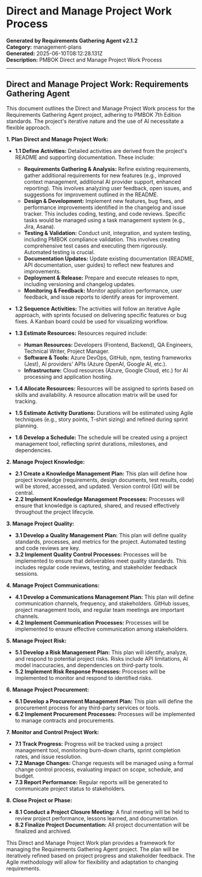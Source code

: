 # Direct and Manage Project Work Process

**Generated by Requirements Gathering Agent v2.1.2**  
**Category:** management-plans  
**Generated:** 2025-06-10T08:12:28.131Z  
**Description:** PMBOK Direct and Manage Project Work Process

---

## Direct and Manage Project Work: Requirements Gathering Agent

This document outlines the Direct and Manage Project Work process for the Requirements Gathering Agent project, adhering to PMBOK 7th Edition standards.  The project's iterative nature and the use of AI necessitate a flexible approach.

**1. Plan Direct and Manage Project Work:**

* **1.1 Define Activities:**  Detailed activities are derived from the project's README and supporting documentation. These include:
    * **Requirements Gathering & Analysis:**  Refine existing requirements, gather additional requirements for new features (e.g., improved context management, additional AI provider support, enhanced reporting). This involves analyzing user feedback, open issues, and suggestions for improvement outlined in the README.
    * **Design & Development:** Implement new features, bug fixes, and performance improvements identified in the changelog and issue tracker.  This includes coding, testing, and code reviews.  Specific tasks would be managed using a task management system (e.g., Jira, Asana).
    * **Testing & Validation:** Conduct unit, integration, and system testing, including PMBOK compliance validation. This involves creating comprehensive test cases and executing them rigorously.  Automated testing is crucial.
    * **Documentation Updates:** Update existing documentation (README, API documentation, user guides) to reflect new features and improvements.
    * **Deployment & Release:** Prepare and execute releases to npm, including versioning and changelog updates.
    * **Monitoring & Feedback:** Monitor application performance, user feedback, and issue reports to identify areas for improvement.

* **1.2 Sequence Activities:** The activities will follow an iterative Agile approach, with sprints focused on delivering specific features or bug fixes.  A Kanban board could be used for visualizing workflow.

* **1.3 Estimate Resources:**  Resources required include:
    * **Human Resources:** Developers (Frontend, Backend), QA Engineers, Technical Writer, Project Manager.
    * **Software & Tools:**  Azure DevOps, GitHub, npm, testing frameworks (Jest), AI providers' APIs (Azure OpenAI, Google AI, etc.).
    * **Infrastructure:** Cloud resources (Azure, Google Cloud, etc.) for AI processing and application hosting.

* **1.4 Allocate Resources:** Resources will be assigned to sprints based on skills and availability.  A resource allocation matrix will be used for tracking.

* **1.5 Estimate Activity Durations:**  Durations will be estimated using Agile techniques (e.g., story points, T-shirt sizing) and refined during sprint planning.

* **1.6 Develop a Schedule:** The schedule will be created using a project management tool, reflecting sprint durations, milestones, and dependencies.

**2. Manage Project Knowledge:**

* **2.1 Create a Knowledge Management Plan:** This plan will define how project knowledge (requirements, design documents, test results, code) will be stored, accessed, and updated.  Version control (Git) will be central.
* **2.2 Implement Knowledge Management Processes:**  Processes will ensure that knowledge is captured, shared, and reused effectively throughout the project lifecycle.

**3. Manage Project Quality:**

* **3.1 Develop a Quality Management Plan:** This plan will define quality standards, processes, and metrics for the project.  Automated testing and code reviews are key.
* **3.2 Implement Quality Control Processes:**  Processes will be implemented to ensure that deliverables meet quality standards.  This includes regular code reviews, testing, and stakeholder feedback sessions.

**4. Manage Project Communications:**

* **4.1 Develop a Communications Management Plan:** This plan will define communication channels, frequency, and stakeholders.  GitHub issues, project management tools, and regular team meetings are important channels.
* **4.2 Implement Communication Processes:**  Processes will be implemented to ensure effective communication among stakeholders.

**5. Manage Project Risk:**

* **5.1 Develop a Risk Management Plan:** This plan will identify, analyze, and respond to potential project risks.  Risks include API limitations, AI model inaccuracies, and dependencies on third-party tools.
* **5.2 Implement Risk Response Processes:**  Processes will be implemented to monitor and respond to identified risks.

**6. Manage Project Procurement:**

* **6.1 Develop a Procurement Management Plan:** This plan will define the procurement process for any third-party services or tools.
* **6.2 Implement Procurement Processes:**  Processes will be implemented to manage contracts and procurements.

**7. Monitor and Control Project Work:**

* **7.1 Track Progress:**  Progress will be tracked using a project management tool, monitoring burn-down charts, sprint completion rates, and issue resolution.
* **7.2 Manage Changes:**  Change requests will be managed using a formal change control process, evaluating impact on scope, schedule, and budget.
* **7.3 Report Performance:**  Regular reports will be generated to communicate project status to stakeholders.

**8. Close Project or Phase:**

* **8.1 Conduct a Project Closure Meeting:** A final meeting will be held to review project performance, lessons learned, and documentation.
* **8.2 Finalize Project Documentation:** All project documentation will be finalized and archived.


This Direct and Manage Project Work plan provides a framework for managing the Requirements Gathering Agent project. The plan will be iteratively refined based on project progress and stakeholder feedback.  The Agile methodology will allow for flexibility and adaptation to changing requirements.
